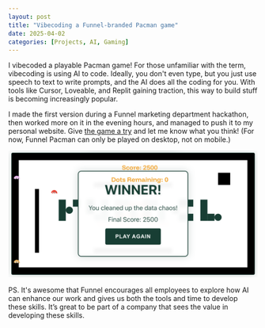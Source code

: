 ```yaml
---
layout: post
title: "Vibecoding a Funnel-branded Pacman game"
date: 2025-04-02
categories: [Projects, AI, Gaming]
---
```



I vibecoded a playable Pacman game! For those unfamiliar with the term, vibecoding is using AI to code. Ideally, you don't even type, but you just use speech to text to write prompts, and the AI does all the coding for you. With tools like Cursor, Loveable, and Replit gaining traction, this way to build stuff is becoming increasingly popular. 

I made the first version during a Funnel marketing department hackathon, then worked more on it in the evening hours, and managed to push it to my personal website. Give [the game a try](https://thomasfrenkiel.com/pacman/) and let me know what you think! 
(For now, Funnel Pacman can only be played on desktop, not on mobile.)


[![Pacman Game Screenshot](/assets/images/pacman.png)](https://thomasfrenkiel.com/pacman/) 

PS. It's awesome that Funnel encourages all employees to explore how AI can enhance our work and gives us both the tools and time to develop these skills. It’s great to be part of a company that sees the value in developing these skills.
